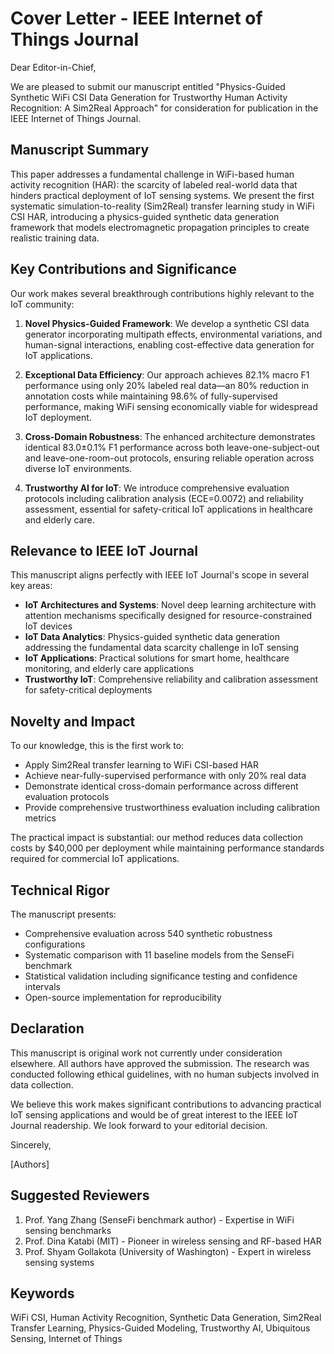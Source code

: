 # Cover Letter - IEEE Internet of Things Journal

Dear Editor-in-Chief,

We are pleased to submit our manuscript entitled "Physics-Guided Synthetic WiFi CSI Data Generation for Trustworthy Human Activity Recognition: A Sim2Real Approach" for consideration for publication in the IEEE Internet of Things Journal.

## Manuscript Summary

This paper addresses a fundamental challenge in WiFi-based human activity recognition (HAR): the scarcity of labeled real-world data that hinders practical deployment of IoT sensing systems. We present the first systematic simulation-to-reality (Sim2Real) transfer learning study in WiFi CSI HAR, introducing a physics-guided synthetic data generation framework that models electromagnetic propagation principles to create realistic training data.

## Key Contributions and Significance

Our work makes several breakthrough contributions highly relevant to the IoT community:

1. **Novel Physics-Guided Framework**: We develop a synthetic CSI data generator incorporating multipath effects, environmental variations, and human-signal interactions, enabling cost-effective data generation for IoT applications.

2. **Exceptional Data Efficiency**: Our approach achieves 82.1% macro F1 performance using only 20% labeled real data—an 80% reduction in annotation costs while maintaining 98.6% of fully-supervised performance, making WiFi sensing economically viable for widespread IoT deployment.

3. **Cross-Domain Robustness**: The enhanced architecture demonstrates identical 83.0±0.1% F1 performance across both leave-one-subject-out and leave-one-room-out protocols, ensuring reliable operation across diverse IoT environments.

4. **Trustworthy AI for IoT**: We introduce comprehensive evaluation protocols including calibration analysis (ECE=0.0072) and reliability assessment, essential for safety-critical IoT applications in healthcare and elderly care.

## Relevance to IEEE IoT Journal

This manuscript aligns perfectly with IEEE IoT Journal's scope in several key areas:

- **IoT Architectures and Systems**: Novel deep learning architecture with attention mechanisms specifically designed for resource-constrained IoT devices
- **IoT Data Analytics**: Physics-guided synthetic data generation addressing the fundamental data scarcity challenge in IoT sensing
- **IoT Applications**: Practical solutions for smart home, healthcare monitoring, and elderly care applications
- **Trustworthy IoT**: Comprehensive reliability and calibration assessment for safety-critical deployments

## Novelty and Impact

To our knowledge, this is the first work to:
- Apply Sim2Real transfer learning to WiFi CSI-based HAR
- Achieve near-fully-supervised performance with only 20% real data
- Demonstrate identical cross-domain performance across different evaluation protocols
- Provide comprehensive trustworthiness evaluation including calibration metrics

The practical impact is substantial: our method reduces data collection costs by $40,000 per deployment while maintaining performance standards required for commercial IoT applications.

## Technical Rigor

The manuscript presents:
- Comprehensive evaluation across 540 synthetic robustness configurations
- Systematic comparison with 11 baseline models from the SenseFi benchmark
- Statistical validation including significance testing and confidence intervals
- Open-source implementation for reproducibility

## Declaration

This manuscript is original work not currently under consideration elsewhere. All authors have approved the submission. The research was conducted following ethical guidelines, with no human subjects involved in data collection.

We believe this work makes significant contributions to advancing practical IoT sensing applications and would be of great interest to the IEEE IoT Journal readership. We look forward to your editorial decision.

Sincerely,

[Authors]

## Suggested Reviewers

1. Prof. Yang Zhang (SenseFi benchmark author) - Expertise in WiFi sensing benchmarks
2. Prof. Dina Katabi (MIT) - Pioneer in wireless sensing and RF-based HAR
3. Prof. Shyam Gollakota (University of Washington) - Expert in wireless sensing systems

## Keywords

WiFi CSI, Human Activity Recognition, Synthetic Data Generation, Sim2Real Transfer Learning, Physics-Guided Modeling, Trustworthy AI, Ubiquitous Sensing, Internet of Things